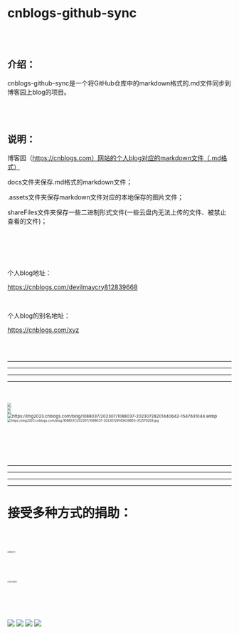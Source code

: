 # cnblogs-github-sync



<br/>
<br/>

## 介绍：
cnblogs-github-sync是一个将GitHub仓库中的markdown格式的.md文件同步到博客园上blog的项目。
<br/>
<br/>
<br/>
<br/>

## 说明：

博客园（https://cnblogs.com）网站的个人blog对应的markdown文件（.md格式）

docs文件夹保存.md格式的markdown文件；

.assets文件夹保存markdown文件对应的本地保存的图片文件；

shareFiles文件夹保存一些二进制形式文件(一些云盘内无法上传的文件、被禁止查看的文件)；

<br/>
<br/>
<br/>
<br/>

个人blog地址：

https://cnblogs.com/devilmaycry812839668

<br/>

个人blog的别名地址：

https://cnblogs.com/xyz

<br/>
<br/>

------

------

------

------

<br/>
<br/>

<img src="./README.assets/1088037-20240725222804254-537183683.jpg" style="zoom: 50%;" />
<br/>

<img src="./README.assets/1088037-20240319131535179-1177443677.png" style="zoom: 50%;" />
<br/>

<img src="./README.assets/1088037-20240223191338256-2070634660.jpg" style="zoom:50%;" />

<br/>

<img src="./README.assets/1088037-20230728201440642-1547631044.webp" alt="https://img2023.cnblogs.com/blog/1088037/202307/1088037-20230728201440642-1547631044.webp" style="zoom: 67%;" />

<br/>

<img src="./README.assets/1088037-20230729143438803-312570209.jpg" alt="https://img2023.cnblogs.com/blog/1088037/202307/1088037-20230729143438803-312570209.jpg" style="zoom:50%;" />

<br/><br/><br/><br/>

------

------

------

------



# 接受多种方式的捐助：

<br/><br/>

<img src="./README.assets/weixin_pay.jpg" alt="微信支付" style="zoom: 25%;" />

<br/><br/>

<img src="./README.assets/ali_pay.jpg" alt="支付宝支付" style="zoom:25%;" />

<br/><br/>
<br/>
<br/>
<img src="https://img.shields.io/badge/cnblogs-devilmaycry812839668-blue"/>
<img src="https://img.shields.io/badge/github-devilmaycry812839668-green"/>
<img src="https://img.shields.io/badge/python-3.7-yellow"/>
<img src="https://img.shields.io/badge/license-MIT-red"/>
<br/>
<br/>